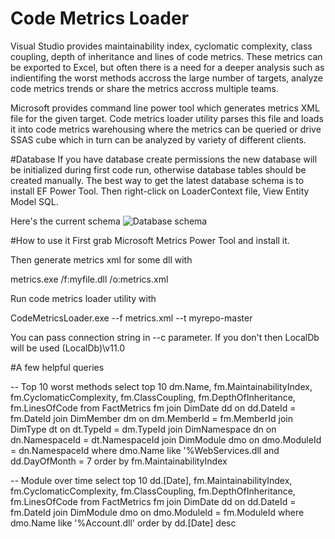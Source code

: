 Code Metrics Loader
=================

Visual Studio provides maintainability index, cyclomatic complexity, class coupling, depth of inheritance
and lines of code metrics. These metrics can be exported to Excel, but often there is a need
for a deeper analysis such as indientifing the worst methods accross the large number of targets,
analyze code metrics trends or share the metrics accross multiple teams.

Microsoft provides command line power tool which generates metrics XML file for the
given target. Code metrics loader utility parses this file and loads it into code metrics warehousing
where the metrics can be queried or drive SSAS cube which in turn can be analyzed
by variety of different clients.

#Database
If you have database create permissions the new database will be initialized during first code run,
otherwise database tables should be created manually. The best way to get the latest database schema
is to install EF Power Tool. Then right-click on LoaderContext file, View Entity Model SQL.

Here's the current schema
![Database schema](/../screenshots/CodeMetricsWarehouse.png?raw=true "Database schema")

#How to use it
First grab Microsoft Metrics Power Tool and install it.

Then generate metrics xml for some dll with

metrics.exe /f:myfile.dll /o:metrics.xml

Run code metrics loader utility with

CodeMetricsLoader.exe --f metrics.xml --t myrepo-master

You can pass connection string in --c parameter. If you don't
then LocalDb will be used (LocalDb)\v11.0

#A few helpful queries

-- Top 10 worst methods
select top 10 dm.Name, fm.MaintainabilityIndex, fm.CyclomaticComplexity, fm.ClassCoupling,     fm.DepthOfInheritance, fm.LinesOfCode
 from FactMetrics fm
join DimDate dd on dd.DateId = fm.DateId
join DimMember dm on dm.MemberId = fm.MemberId
join DimType dt on dt.TypeId = dm.TypeId
join DimNamespace dn on dn.NamespaceId = dt.NamespaceId
join DimModule dmo on dmo.ModuleId = dn.NamespaceId
where dmo.Name like '%WebServices.dll
and dd.DayOfMonth = 7
order by fm.MaintainabilityIndex


-- Module over time
select top 10 dd.[Date], fm.MaintainabilityIndex, fm.CyclomaticComplexity, fm.ClassCoupling,  fm.DepthOfInheritance, fm.LinesOfCode
from FactMetrics fm
join DimDate dd on dd.DateId = fm.DateId
join DimModule dmo on dmo.ModuleId = fm.ModuleId
where dmo.Name like '%Account.dll'
order by dd.[Date] desc
